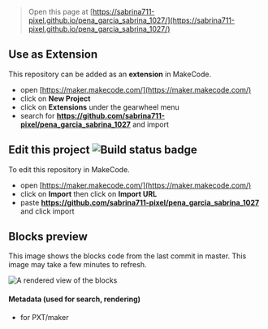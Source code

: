 
> Open this page at [https://sabrina711-pixel.github.io/pena_garcia_sabrina_1027/](https://sabrina711-pixel.github.io/pena_garcia_sabrina_1027/)

## Use as Extension

This repository can be added as an **extension** in MakeCode.

* open [https://maker.makecode.com/](https://maker.makecode.com/)
* click on **New Project**
* click on **Extensions** under the gearwheel menu
* search for **https://github.com/sabrina711-pixel/pena_garcia_sabrina_1027** and import

## Edit this project ![Build status badge](https://github.com/sabrina711-pixel/pena_garcia_sabrina_1027/workflows/MakeCode/badge.svg)

To edit this repository in MakeCode.

* open [https://maker.makecode.com/](https://maker.makecode.com/)
* click on **Import** then click on **Import URL**
* paste **https://github.com/sabrina711-pixel/pena_garcia_sabrina_1027** and click import

## Blocks preview

This image shows the blocks code from the last commit in master.
This image may take a few minutes to refresh.

![A rendered view of the blocks](https://github.com/sabrina711-pixel/pena_garcia_sabrina_1027/raw/master/.github/makecode/blocks.png)

#### Metadata (used for search, rendering)

* for PXT/maker
<script src="https://makecode.com/gh-pages-embed.js"></script><script>makeCodeRender("{{ site.makecode.home_url }}", "{{ site.github.owner_name }}/{{ site.github.repository_name }}");</script>
